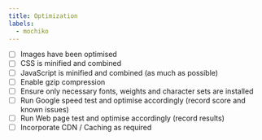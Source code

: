 ```yaml
---
title: Optimization
labels:
  - mochiko
---
```


- [ ] Images have been optimised
- [ ] CSS is minified and combined
- [ ] JavaScript is minified and combined (as much as possible)
- [ ] Enable gzip compression
- [ ] Ensure only necessary fonts, weights and character sets are installed
- [ ] Run Google speed test and optimise accordingly (record score and known issues)
- [ ] Run Web page test and optimise accordingly (record results)
- [ ] Incorporate CDN / Caching as required
